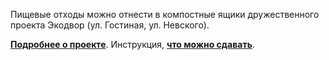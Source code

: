 Пищевые отходы можно отнести в компостные ящики дружественного проекта Экодвор \(ул. Гостиная, ул. Невского\).

**[Подробнее о проекте](https://t.me/ecodvor39)**. Инструкция, **[что можно сдавать](https://t.me/ecodvor39/105)**.
